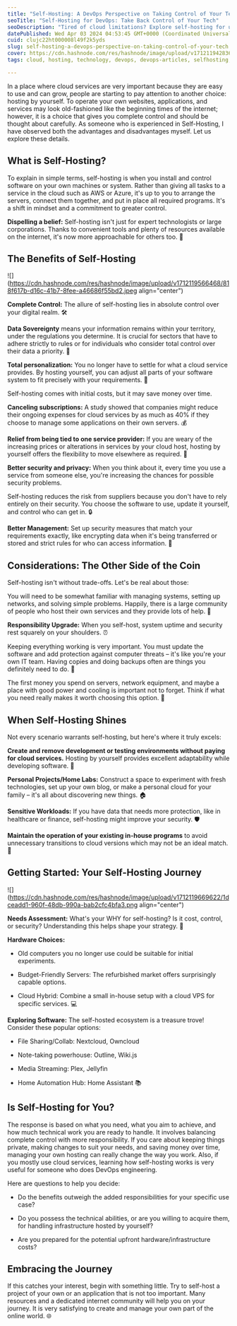 ```yaml
---
title: "Self-Hosting: A DevOps Perspective on Taking Control of Your Tech"
seoTitle: "Self-Hosting for DevOps: Take Back Control of Your Tech"
seoDescription: "Tired of cloud limitations? Explore self-hosting for ultimate control, security, and potential cost savings. Learn the benefits and considerations."
datePublished: Wed Apr 03 2024 04:53:45 GMT+0000 (Coordinated Universal Time)
cuid: clujc22ht000008l49f2k5yds
slug: self-hosting-a-devops-perspective-on-taking-control-of-your-tech
cover: https://cdn.hashnode.com/res/hashnode/image/upload/v1712119428363/ba8d6df6-1fea-43b3-b607-bc3e247f89e1.png
tags: cloud, hosting, technology, devops, devops-articles, selfhosting, cloud-alternative

---
```


In a place where cloud services are very important because they are easy to use and can grow, people are starting to pay attention to another choice: hosting by yourself. To operate your own websites, applications, and services may look old-fashioned like the beginning times of the internet; however, it is a choice that gives you complete control and should be thought about carefully. As someone who is experienced in Self-Hosting, I have observed both the advantages and disadvantages myself. Let us explore these details.

## What is Self-Hosting?

To explain in simple terms, self-hosting is when you install and control software on your own machines or system. Rather than giving all tasks to a service in the cloud such as AWS or Azure, it's up to you to arrange the servers, connect them together, and put in place all required programs. It's a shift in mindset and a commitment to greater control.

**Dispelling a belief:** Self-hosting isn't just for expert technologists or large corporations. Thanks to convenient tools and plenty of resources available on the internet, it's now more approachable for others too. 🚀

## The Benefits of Self-Hosting

![](https://cdn.hashnode.com/res/hashnode/image/upload/v1712119566468/818f617b-d16c-41b7-8fee-a46686f55bd2.jpeg align="center")

**Complete Control:** The allure of self-hosting lies in absolute control over your digital realm. 🛠️

**Data Sovereignty** means your information remains within your territory, under the regulations you determine. It is crucial for sectors that have to adhere strictly to rules or for individuals who consider total control over their data a priority. 🏰

**Total personalization:** You no longer have to settle for what a cloud service provides. By hosting yourself, you can adjust all parts of your software system to fit precisely with your requirements. 🎨

Self-hosting comes with initial costs, but it may save money over time.

**Canceling subscriptions:** A study showed that companies might reduce their ongoing expenses for cloud services by as much as 40% if they choose to manage some applications on their own servers. 💰

**Relief from being tied to one service provider:** If you are weary of the increasing prices or alterations in services by your cloud host, hosting by yourself offers the flexibility to move elsewhere as required. 🚪

**Better security and privacy:** When you think about it, every time you use a service from someone else, you're increasing the chances for possible security problems.

Self-hosting reduces the risk from suppliers because you don't have to rely entirely on their security. You choose the software to use, update it yourself, and control who can get in. 🔒

**Better Management:** Set up security measures that match your requirements exactly, like encrypting data when it's being transferred or stored and strict rules for who can access information. 🚨

## Considerations: The Other Side of the Coin

Self-hosting isn't without trade-offs. Let's be real about those:

You will need to be somewhat familiar with managing systems, setting up networks, and solving simple problems. Happily, there is a large community of people who host their own services and they provide lots of help. 🤝

**Responsibility Upgrade:** When you self-host, system uptime and security rest squarely on your shoulders. ⏰

Keeping everything working is very important. You must update the software and add protection against computer threats – it's like you're your own IT team. Having copies and doing backups often are things you definitely need to do. 💼

The first money you spend on servers, network equipment, and maybe a place with good power and cooling is important not to forget. Think if what you need really makes it worth choosing this option. 💸

## When Self-Hosting Shines

Not every scenario warrants self-hosting, but here's where it truly excels:

**Create and remove development or testing environments without paying for cloud services.** Hosting by yourself provides excellent adaptability while developing software. 🚀

**Personal Projects/Home Labs:** Construct a space to experiment with fresh technologies, set up your own blog, or make a personal cloud for your family – it's all about discovering new things. 🏠

**Sensitive Workloads:** If you have data that needs more protection, like in healthcare or finance, self-hosting might improve your security. 🛡️

**Maintain the operation of your existing in-house programs** to avoid unnecessary transitions to cloud versions which may not be an ideal match. 💼

## Getting Started: Your Self-Hosting Journey

![](https://cdn.hashnode.com/res/hashnode/image/upload/v1712119669622/1dceadd1-960f-48db-990a-bab2cfc4bfa3.png align="center")

**Needs Assessment:** What's your WHY for self-hosting? Is it cost, control, or security? Understanding this helps shape your strategy. 🎯

**Hardware Choices:**

* Old computers you no longer use could be suitable for initial experiments.
    
* Budget-Friendly Servers: The refurbished market offers surprisingly capable options.
    
* Cloud Hybrid: Combine a small in-house setup with a cloud VPS for specific services. 💻
    

**Exploring Software:** The self-hosted ecosystem is a treasure trove! Consider these popular options:

* File Sharing/Collab: Nextcloud, Owncloud
    
* Note-taking powerhouse: Outline, Wiki.js
    
* Media Streaming: Plex, Jellyfin
    
* Home Automation Hub: Home Assistant 📚
    

## Is Self-Hosting for You?

The response is based on what you need, what you aim to achieve, and how much technical work you are ready to handle. It involves balancing complete control with more responsibility. If you care about keeping things private, making changes to suit your needs, and saving money over time, managing your own hosting can really change the way you work. Also, if you mostly use cloud services, learning how self-hosting works is very useful for someone who does DevOps engineering.

Here are questions to help you decide:

* Do the benefits outweigh the added responsibilities for your specific use case?
    
* Do you possess the technical abilities, or are you willing to acquire them, for handling infrastructure hosted by yourself?
    
* Are you prepared for the potential upfront hardware/infrastructure costs?
    

## Embracing the Journey

If this catches your interest, begin with something little. Try to self-host a project of your own or an application that is not too important. Many resources and a dedicated internet community will help you on your journey. It is very satisfying to create and manage your own part of the online world. 🌐
